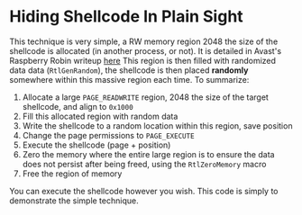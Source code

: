 # Hiding Shellcode In Plain Sight
This technique is very simple, a RW memory region 2048 the size of the shellcode is allocated (in another process, or not). It is detailed in Avast's Raspberry Robin writeup [here](https://decoded.avast.io/janvojtesek/raspberry-robins-roshtyak-a-little-lesson-in-trickery/) This region is then filled with randomized data data (`RtlGenRandom`), the shellcode is then placed **randomly** somewhere within this massive region each time. To summarize:
1. Allocate a large `PAGE_READWRITE` region, 2048 the size of the target shellcode, and align to `0x1000`
2. Fill this allocated region with random data
3. Write the shellcode to a random location within this region, save position
4. Change the page permissions to `PAGE_EXECUTE`
5. Execute the shellcode (page + position)
6. Zero the memory where the entire large region is to ensure the data does not persist after being freed, using the `RtlZeroMemory` macro
7. Free the region of memory

You can execute the shellcode however you wish. This code is simply to demonstrate the simple technique.

